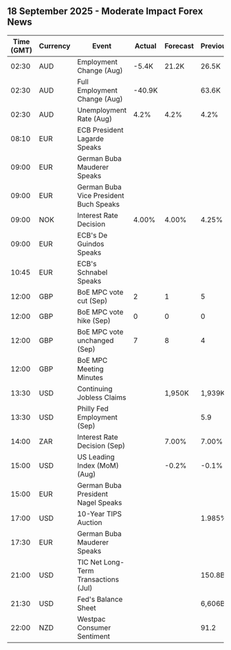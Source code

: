 ## 18 September 2025 - Moderate Impact Forex News

| Time (GMT) | Currency | Event | Actual | Forecast | Previous |
|------|----------|-------|--------|----------|----------|
| 02:30 | AUD | Employment Change (Aug) | -5.4K | 21.2K | 26.5K |
| 02:30 | AUD | Full Employment Change (Aug) | -40.9K |  | 63.6K |
| 02:30 | AUD | Unemployment Rate (Aug) | 4.2% | 4.2% | 4.2% |
| 08:10 | EUR | ECB President Lagarde Speaks |  |  |  |
| 09:00 | EUR | German Buba Mauderer Speaks |  |  |  |
| 09:00 | EUR | German Buba Vice President Buch Speaks |  |  |  |
| 09:00 | NOK | Interest Rate Decision | 4.00% | 4.00% | 4.25% |
| 09:00 | EUR | ECB's De Guindos Speaks |  |  |  |
| 10:45 | EUR | ECB's Schnabel Speaks |  |  |  |
| 12:00 | GBP | BoE MPC vote cut (Sep) | 2 | 1 | 5 |
| 12:00 | GBP | BoE MPC vote hike (Sep) | 0 | 0 | 0 |
| 12:00 | GBP | BoE MPC vote unchanged (Sep) | 7 | 8 | 4 |
| 12:00 | GBP | BoE MPC Meeting Minutes |  |  |  |
| 13:30 | USD | Continuing Jobless Claims |  | 1,950K | 1,939K |
| 13:30 | USD | Philly Fed Employment (Sep) |  |  | 5.9 |
| 14:00 | ZAR | Interest Rate Decision (Sep) |  | 7.00% | 7.00% |
| 15:00 | USD | US Leading Index (MoM) (Aug) |  | -0.2% | -0.1% |
| 15:00 | EUR | German Buba President Nagel Speaks |  |  |  |
| 17:00 | USD | 10-Year TIPS Auction |  |  | 1.985% |
| 17:30 | EUR | German Buba Mauderer Speaks |  |  |  |
| 21:00 | USD | TIC Net Long-Term Transactions (Jul) |  |  | 150.8B |
| 21:30 | USD | Fed's Balance Sheet |  |  | 6,606B |
| 22:00 | NZD | Westpac Consumer Sentiment |  |  | 91.2 |
